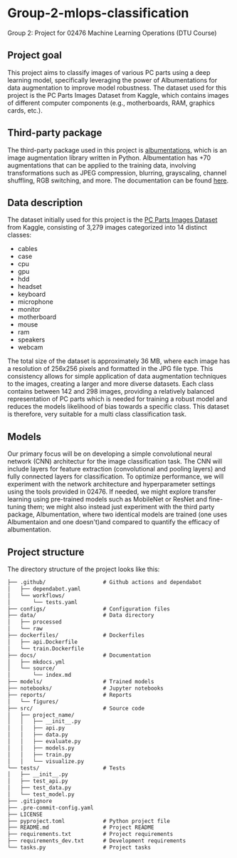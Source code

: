 # Group-2-mlops-classification
Group 2: Project for 02476 Machine Learning Operations (DTU Course)

## Project goal
This project aims to classify images of various PC parts using a deep learning model, specifically leveraging the power of Albumentations for data augmentation to improve model robustness. The dataset used for this project is the PC Parts Images Dataset from Kaggle, which contains images of different computer components (e.g., motherboards, RAM, graphics cards, etc.).

## Third-party package 
The third-party package used in this project is [albumentations](https://github.com/albumentations-team/albumentations), which is an image augmentation library written in Python. Albumentation has +70 augmentations that can be applied to the training data, involving transformations such as JPEG compression, blurring, grayscaling, channel shuffling, RGB switching, and more. The documentation can be found [here](https://albumentations.ai/docs/). 

## Data description
The dataset initially used for this project is the [PC Parts Images Dataset](https://www.kaggle.com/datasets/asaniczka/pc-parts-images-dataset-classification?select=pc_parts) from Kaggle, consisting of 3,279 images categorized into 14 distinct classes: 
- cables
- case
- cpu
- gpu
- hdd
- headset
- keyboard
- microphone
- monitor
- motherboard
- mouse
- ram
- speakers
- webcam

The total size of the dataset is approximately 36 MB, where each image has a resolution of 256x256 pixels and formatted in the JPG file type. This consistency allows for simple application of data augmentation techniques to the images, creating a larger and more diverse datasets. 
Each class contains between 142 and 298 images, providing a relatively balanced representation of PC parts which is needed for training a robust model and reduces the models likelihood of bias towards a specific class. This dataset is therefore, very suitable for a multi class classification task. 

## Models
Our primary focus will be on developing a simple convolutional neural network (CNN) architectur for the image classification task. The CNN will include layers for feature extraction (convolutional and pooling layers) and fully connected layers for classification. To optimize performance, we will experiment with the network architecture and hyperparameter settings using the tools provided in 02476. If needed, we might explore transfer learning using pre-trained models such as MobileNet or ResNet and fine-tuning them; we might also instead just experiment with the third party package, Albumentation, where two identical models are trained (one uses Albumentaion and one doesn't)and compared to quantify the efficacy of albumentation.


## Project structure

The directory structure of the project looks like this:
```txt
├── .github/                  # Github actions and dependabot
│   ├── dependabot.yaml
│   └── workflows/
│       └── tests.yaml
├── configs/                  # Configuration files
├── data/                     # Data directory
│   ├── processed
│   └── raw
├── dockerfiles/              # Dockerfiles
│   ├── api.Dockerfile
│   └── train.Dockerfile
├── docs/                     # Documentation
│   ├── mkdocs.yml
│   └── source/
│       └── index.md
├── models/                   # Trained models
├── notebooks/                # Jupyter notebooks
├── reports/                  # Reports
│   └── figures/
├── src/                      # Source code
│   ├── project_name/
│   │   ├── __init__.py
│   │   ├── api.py
│   │   ├── data.py
│   │   ├── evaluate.py
│   │   ├── models.py
│   │   ├── train.py
│   │   └── visualize.py
└── tests/                    # Tests
│   ├── __init__.py
│   ├── test_api.py
│   ├── test_data.py
│   └── test_model.py
├── .gitignore
├── .pre-commit-config.yaml
├── LICENSE
├── pyproject.toml            # Python project file
├── README.md                 # Project README
├── requirements.txt          # Project requirements
├── requirements_dev.txt      # Development requirements
└── tasks.py                  # Project tasks
```
